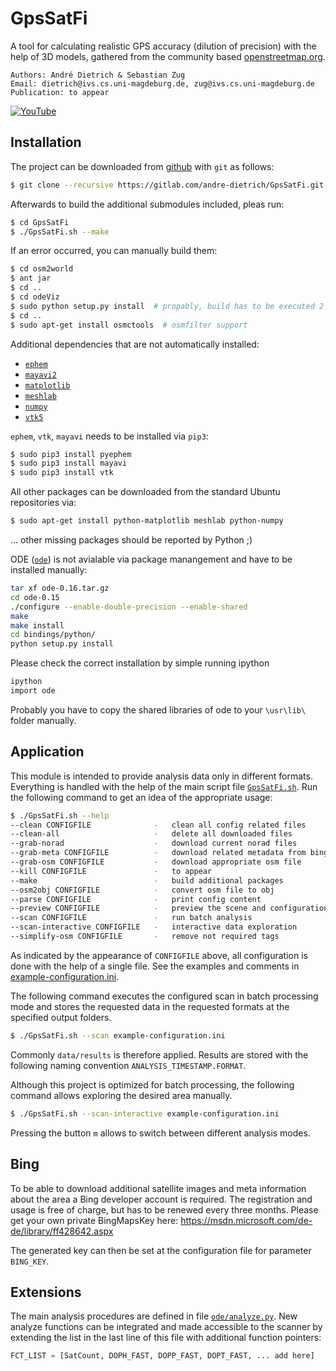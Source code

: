 # GpsSatFi

A tool for calculating realistic GPS accuracy (dilution of precision) with the
help of 3D models, gathered from the community based [openstreetmap.org](https://www.openstreetmap.org).

    Authors: André Dietrich & Sebastian Zug
    Email: dietrich@ivs.cs.uni-magdeburg.de, zug@ivs.cs.uni-magdeburg.de
    Publication: to appear

  [![YouTube](http://img.youtube.com/vi/xOTSTg6cl00/0.jpg)](http://www.youtube.com/watch?v=xOTSTg6cl00 "watch on YouTube")

## Installation

The project can be downloaded from [github](http://github.com) with `git` as
follows:

```bash
$ git clone --recursive https://gitlab.com/andre-dietrich/GpsSatFi.git
```

Afterwards to build the additional submodules included, pleas run:

```bash
$ cd GpsSatFi
$ ./GpsSatFi.sh --make
```
If an error occurred, you can manually build them:

```bash
$ cd osm2world
$ ant jar
$ cd ..
$ cd odeViz
$ sudo python setup.py install  # propably, build has to be executed 2 times
$ cd ..
$ sudo apt-get install osmctools  # osmfilter support
```
Additional dependencies that are not automatically installed:

* [`ephem`](http://rhodesmill.org/pyephem)
* [`mayavi2`](http://code.enthought.com/projects/mayavi)
* [`matplotlib`](http://matplotlib.org)
* [`meshlab`](http://meshlab.sourceforge.net)
* [`numpy`](http://www.numpy.org)
* [`vtk5`](http://www.vtk.org)

`ephem`, `vtk`, `mayavi` needs to be installed via `pip3`:

```bash
$ sudo pip3 install pyephem
$ sudo pip3 install mayavi
$ sudo pip3 install vtk
```

All other packages can be downloaded from the standard Ubuntu repositories via:

```bash
$ sudo apt-get install python-matplotlib meshlab python-numpy
```

... other missing packages should be reported by Python ;)

ODE ([`ode`](http://www.ode.org/)) is not avialable via package manangement and
have to be installed manually:

```bash
tar xf ode-0.16.tar.gz
cd ode-0.15
./configure --enable-double-precision --enable-shared
make
make install
cd bindings/python/
python setup.py install
```

Please check the correct installation by simple running ipython

```bash
ipython
import ode
```

Probably you have to copy the shared libraries of ode to your `\usr\lib\`
folder manually.

## Application

This module is intended to provide analysis data only in different formats.
Everything is handled with the help of the main script file
[`GpsSatFi.sh`](./GpsSatFi.sh). Run the following command to get an idea of the
appropriate usage:

```bash
$ ./GpsSatFi.sh --help
--clean CONFIGFILE              -   clean all config related files
--clean-all                     -   delete all downloaded files
--grab-norad                    -   download current norad files
--grab-meta CONFIGFILE          -   download related metadata from bing
--grab-osm CONFIGFILE           -   download appropriate osm file
--kill CONFIGFILE               -   to appear
--make                          -   build additional packages
--osm2obj CONFIGFILE            -   convert osm file to obj
--parse CONFIGFILE              -   print config content
--preview CONFIGFILE            -   preview the scene and configuration with osm2world
--scan CONFIGFILE               -   run batch analysis
--scan-interactive CONFIGFILE   -   interactive data exploration
--simplify-osm CONFIGFILE       -   remove not required tags
```

As indicated by the appearance of `CONFIGFILE` above, all configuration is done
with the help of a single file. See the examples and comments in
[example-configuration.ini](./example-configuration.ini).

The following command executes the configured scan in batch processing mode and
stores the requested data in the requested formats at the specified output
folders.

```bash
$ ./GpsSatFi.sh --scan example-configuration.ini
```

Commonly `data/results` is therefore applied. Results are stored with the
following naming convention `ANALYSIS_TIMESTAMP.FORMAT`.

Although this project is optimized for batch processing, the following command
allows exploring the desired area manually.
```bash
$ ./GpsSatFi.sh --scan-interactive example-configuration.ini
```
Pressing the button `m` allows to switch between different analysis modes.

## Bing

To be able to download additional satellite images and meta information about
the area a Bing developer account is required. The registration and usage is
free of charge, but has to be renewed every three months. Please get your own
private BingMapsKey here: https://msdn.microsoft.com/de-de/library/ff428642.aspx

The generated key can then be set at the configuration file for parameter
`BING_KEY`.

## Extensions

The main analysis procedures are defined in file
[`ode/analyze.py`](ode/analyze.py). New analyze functions can be integrated and
made accessible to the scanner by extending the list in the last line of this
file with additional function pointers:

```python
FCT_LIST = [SatCount, DOPH_FAST, DOPP_FAST, DOPT_FAST, ... add here]
```
